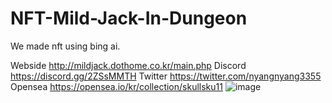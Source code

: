 # NFT-Mild-Jack-In-Dungeon

We made nft using bing ai.

Webside http://mildjack.dothome.co.kr/main.php
Discord https://discord.gg/2ZSsMMTH
Twitter https://twitter.com/nyangnyang3355
Opensea https://opensea.io/kr/collection/skullsku11
![image](https://github.com/junseokeee/NFT-Mild-Jack-In-Dungeon/assets/88473134/5d938f53-2aff-4f4a-92de-537c512f2f07)
